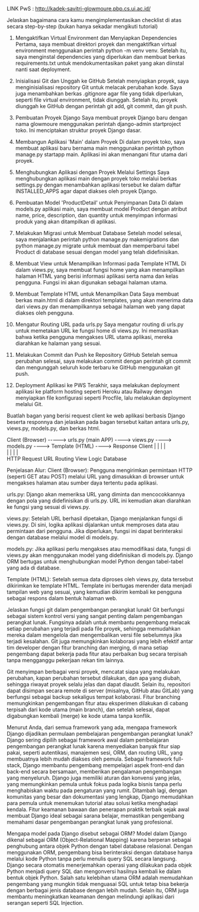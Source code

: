 LINK PwS : http://kadek-savitri-glowmoure.pbp.cs.ui.ac.id/

Jelaskan bagaimana cara kamu mengimplementasikan checklist di atas secara step-by-step (bukan hanya sekadar mengikuti tutorial)

1. Mengaktifkan Virtual Environment dan Menyiapkan Dependencies
Pertama, saya membuat direktori proyek dan mengaktifkan virtual environment menggunakan perintah python -m venv venv. Setelah itu, saya menginstal dependencies yang diperlukan dan membuat berkas requirements.txt untuk mendokumentasikan paket yang akan diinstal nanti saat deployment.

2. Inisialisasi Git dan Unggah ke GitHub
Setelah menyiapkan proyek, saya menginisialisasi repository Git untuk melacak perubahan kode. Saya juga menambahkan berkas .gitignore agar file yang tidak diperlukan, seperti file virtual environment, tidak diunggah. Setelah itu, proyek diunggah ke GitHub dengan perintah git add, git commit, dan git push.

3. Pembuatan Proyek Django
Saya membuat proyek Django baru dengan nama glowmoure menggunakan perintah django-admin startproject toko. Ini menciptakan struktur proyek Django dasar.

4. Membangun Aplikasi 'Main' dalam Proyek
Di dalam proyek toko, saya membuat aplikasi baru bernama main menggunakan perintah python manage.py startapp main. Aplikasi ini akan menangani fitur utama dari proyek.

5. Menghubungkan Aplikasi dengan Proyek Melalui Settings
Saya menghubungkan aplikasi main dengan proyek toko melalui berkas settings.py dengan menambahkan aplikasi tersebut ke dalam daftar INSTALLED_APPS agar dapat diakses oleh proyek Django.

6. Pembuatan Model 'ProductDetail' untuk Penyimpanan Data
Di dalam models.py aplikasi main, saya membuat model Product dengan atribut name, price, description, dan quantity untuk menyimpan informasi produk yang akan ditampilkan di aplikasi.

7. Melakukan Migrasi untuk Membuat Database
Setelah model selesai, saya menjalankan perintah python manage.py makemigrations dan python manage.py migrate untuk membuat dan memperbarui tabel Product di database sesuai dengan model yang telah didefinisikan.

8. Membuat View untuk Menampilkan Informasi pada Template HTML
Di dalam views.py, saya membuat fungsi home yang akan menampilkan halaman HTML yang berisi informasi aplikasi serta nama dan kelas pengguna. Fungsi ini akan digunakan sebagai halaman utama.

9. Membuat Template HTML untuk Menampilkan Data
Saya membuat berkas main.html di dalam direktori templates, yang akan menerima data dari views.py dan menampilkannya sebagai halaman web yang dapat diakses oleh pengguna.

10. Mengatur Routing URL pada urls.py
Saya mengatur routing di urls.py untuk memetakan URL ke fungsi home di views.py. Ini memastikan bahwa ketika pengguna mengakses URL utama aplikasi, mereka diarahkan ke halaman yang sesuai.

11. Melakukan Commit dan Push ke Repository GitHub
Setelah semua perubahan selesai, saya melakukan commit dengan perintah git commit dan mengunggah seluruh kode terbaru ke GitHub menggunakan git push.

12. Deployment Aplikasi ke PWS
Terakhir, saya melakukan deployment aplikasi ke platform hosting seperti Heroku atau Railway dengan menyiapkan file konfigurasi seperti Procfile, lalu melakukan deployment melalui Git.

Buatlah bagan yang berisi request client ke web aplikasi berbasis Django beserta responnya dan jelaskan pada bagan tersebut kaitan antara urls.py, views.py, models.py, dan berkas html.


Client (Browser) -----> urls.py (main APP)  ---->  views.py  ---->  models.py   ---->  Template (HTML)  ---->   Response Client
        |                        |                        |                    |                   
        |                        |                        |                    |                                 
    HTTP Request              URL Routing             View Logic         Database       

Penjelasan Alur:
Client (Browser): Pengguna mengirimkan permintaan HTTP (seperti GET atau POST) melalui URL yang dimasukkan di browser untuk mengakses halaman atau sumber daya tertentu pada aplikasi.

urls.py: Django akan memeriksa URL yang diminta dan mencocokkannya dengan pola yang didefinisikan di urls.py. URL ini kemudian akan diarahkan ke fungsi yang sesuai di views.py.

views.py: Setelah URL berhasil dipetakan, Django menjalankan fungsi di views.py. Di sini, logika aplikasi dijalankan untuk memproses data atau permintaan dari pengguna. Jika diperlukan, fungsi ini dapat berinteraksi dengan database melalui model di models.py.

models.py: Jika aplikasi perlu mengakses atau memodifikasi data, fungsi di views.py akan menggunakan model yang didefinisikan di models.py. Django ORM bertugas untuk menghubungkan model Python dengan tabel-tabel yang ada di database.

Template (HTML): Setelah semua data diproses oleh views.py, data tersebut dikirimkan ke template HTML. Template ini bertugas merender data menjadi tampilan web yang sesuai, yang kemudian dikirim kembali ke pengguna sebagai respons dalam bentuk halaman web.

Jelaskan fungsi git dalam pengembangan perangkat lunak!
Git berfungsi sebagai sistem kontrol versi yang sangat penting dalam pengembangan perangkat lunak. Fungsinya adalah untuk membantu pengembang melacak setiap perubahan yang terjadi pada file proyek, sehingga memudahkan mereka dalam mengelola dan mengembalikan versi file sebelumnya jika terjadi kesalahan. Git juga memungkinkan kolaborasi yang lebih efektif antar tim developer dengan fitur branching dan merging, di mana setiap pengembang dapat bekerja pada fitur atau perbaikan bug secara terpisah tanpa mengganggu pekerjaan rekan tim lainnya.

Git menyimpan berbagai versi proyek, mencatat siapa yang melakukan perubahan, kapan perubahan tersebut dilakukan, dan apa yang diubah, sehingga riwayat proyek selalu jelas dan dapat diaudit. Selain itu, repositori dapat disimpan secara remote di server (misalnya, GitHub atau GitLab) yang berfungsi sebagai backup sekaligus tempat kolaborasi. Fitur branching memungkinkan pengembangan fitur atau eksperimen dilakukan di cabang terpisah dari kode utama (main branch), dan setelah selesai, dapat digabungkan kembali (merge) ke kode utama tanpa konflik.


Menurut Anda, dari semua framework yang ada, mengapa framework Django dijadikan permulaan pembelajaran pengembangan perangkat lunak?
Django sering dipilih sebagai framework awal dalam pembelajaran pengembangan perangkat lunak karena menyediakan banyak fitur siap pakai, seperti autentikasi, manajemen sesi, ORM, dan routing URL, yang membuatnya lebih mudah diakses oleh pemula. Sebagai framework full-stack, Django membantu pengembang mempelajari aspek front-end dan back-end secara bersamaan, memberikan pengalaman pengembangan yang menyeluruh. Django juga memiliki aturan dan konvensi yang jelas, yang memungkinkan pemula untuk fokus pada logika bisnis tanpa perlu menghabiskan waktu pada pengaturan yang rumit. Ditambah lagi, dengan komunitas yang besar dan dokumentasi yang lengkap, Django memudahkan para pemula untuk menemukan tutorial atau solusi ketika menghadapi kendala. Fitur keamanan bawaan dan penerapan praktik terbaik sejak awal membuat Django ideal sebagai sarana belajar, memastikan pengembang memahami dasar pengembangan perangkat lunak yang profesional.

Mengapa model pada Django disebut sebagai ORM?
Model dalam Django dikenal sebagai ORM (Object-Relational Mapping) karena berperan sebagai penghubung antara objek Python dengan tabel database relasional. Dengan menggunakan ORM, pengembang bisa berinteraksi dengan database hanya melalui kode Python tanpa perlu menulis query SQL secara langsung. Django secara otomatis menerjemahkan operasi yang dilakukan pada objek Python menjadi query SQL dan mengonversi hasilnya kembali ke dalam bentuk objek Python. Salah satu kelebihan utama ORM adalah memudahkan pengembang yang mungkin tidak menguasai SQL untuk tetap bisa bekerja dengan berbagai jenis database dengan lebih mudah. Selain itu, ORM juga membantu meningkatkan keamanan dengan melindungi aplikasi dari serangan seperti SQL Injection.